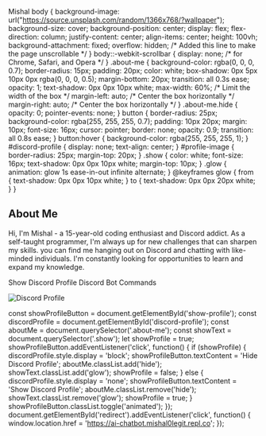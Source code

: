   Mishal  body { background-image: url("https://source.unsplash.com/random/1366x768/?wallpaper"); background-size: cover; background-position: center; display: flex; flex-direction: column; justify-content: center; align-items: center; height: 100vh; background-attachment: fixed; overflow: hidden; /\* Added this line to make the page unscrollable \*/ } body::-webkit-scrollbar { display: none; /\* for Chrome, Safari, and Opera \*/ } .about-me { background-color: rgba(0, 0, 0, 0.7); border-radius: 15px; padding: 20px; color: white; box-shadow: 0px 5px 10px 0px rgba(0, 0, 0, 0.5); margin-bottom: 20px; transition: all 0.3s ease; opacity: 1; text-shadow: 0px 0px 10px white; max-width: 60%; /\* Limit the width of the box \*/ margin-left: auto; /\* Center the box horizontally \*/ margin-right: auto; /\* Center the box horizontally \*/ } .about-me.hide { opacity: 0; pointer-events: none; } button { border-radius: 25px; background-color: rgba(255, 255, 255, 0.7); padding: 10px 20px; margin: 10px; font-size: 16px; cursor: pointer; border: none; opacity: 0.9; transition: all 0.8s ease; } button:hover { background-color: rgba(255, 255, 255, 1); } #discord-profile { display: none; text-align: center; } #profile-image { border-radius: 25px; margin-top: 20px; } .show { color: white; font-size: 16px; text-shadow: 0px 0px 10px white; margin-top: 10px; } .glow { animation: glow 1s ease-in-out infinite alternate; } @keyframes glow { from { text-shadow: 0px 0px 10px white; } to { text-shadow: 0px 0px 20px white; } }

About Me
--------

Hi, I'm Mishal - a 15-year-old coding enthusiast and Discord addict. As a self-taught programmer, I'm always up for new challenges that can sharpen my skills. you can find me hanging out on Discord and chatting with like-minded individuals. I'm constantly looking for opportunities to learn and expand my knowledge.

Show Discord Profile Discord Bot Commands

![Discord Profile](https://lanyard.cnrad.dev/api/1025245410224263258?theme=dark&bg=171515&borderRadius=15px&animated=true&idleMessage=PRobly%20Dying%20Idk)

const showProfileButton = document.getElementById('show-profile'); const discordProfile = document.getElementById('discord-profile'); const aboutMe = document.querySelector('.about-me'); const showText = document.querySelector('.show'); let showProfile = true; showProfileButton.addEventListener('click', function() { if (showProfile) { discordProfile.style.display = 'block'; showProfileButton.textContent = 'Hide Discord Profile'; aboutMe.classList.add('hide'); showText.classList.add('glow'); showProfile = false; } else { discordProfile.style.display = 'none'; showProfileButton.textContent = 'Show Discord Profile'; aboutMe.classList.remove('hide'); showText.classList.remove('glow'); showProfile = true; } showProfileButton.classList.toggle('animated'); }); document.getElementById('redirect').addEventListener('click', function() { window.location.href = 'https://ai-chatbot.mishal0legit.repl.co'; });
